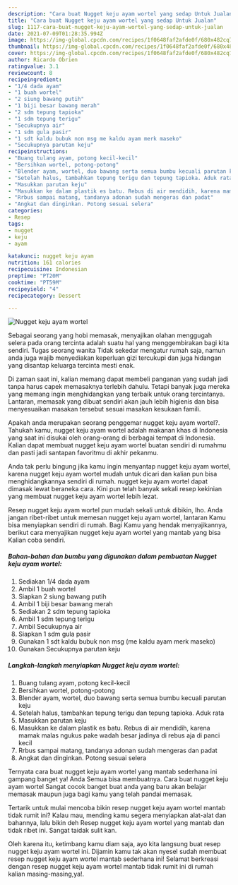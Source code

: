 ```yaml
---
description: "Cara buat Nugget keju ayam wortel yang sedap Untuk Jualan"
title: "Cara buat Nugget keju ayam wortel yang sedap Untuk Jualan"
slug: 1117-cara-buat-nugget-keju-ayam-wortel-yang-sedap-untuk-jualan
date: 2021-07-09T01:28:35.994Z
image: https://img-global.cpcdn.com/recipes/1f0648faf2afde0f/680x482cq70/nugget-keju-ayam-wortel-foto-resep-utama.jpg
thumbnail: https://img-global.cpcdn.com/recipes/1f0648faf2afde0f/680x482cq70/nugget-keju-ayam-wortel-foto-resep-utama.jpg
cover: https://img-global.cpcdn.com/recipes/1f0648faf2afde0f/680x482cq70/nugget-keju-ayam-wortel-foto-resep-utama.jpg
author: Ricardo Obrien
ratingvalue: 3.1
reviewcount: 8
recipeingredient:
- "1/4 dada ayam"
- "1 buah wortel"
- "2 siung bawang putih"
- "1 biji besar bawang merah"
- "2 sdm tepung tapioka"
- "1 sdm tepung terigu"
- "Secukupnya air"
- "1 sdm gula pasir"
- "1 sdt kaldu bubuk non msg me kaldu ayam merk maseko"
- "Secukupnya parutan keju"
recipeinstructions:
- "Buang tulang ayam, potong kecil-kecil"
- "Bersihkan wortel, potong-potong"
- "Blender ayam, wortel, duo bawang serta semua bumbu kecuali parutan keju"
- "Setelah halus, tambahkan tepung terigu dan tepung tapioka. Aduk rata"
- "Masukkan parutan keju"
- "Masukkan ke dalam plastik es batu. Rebus di air mendidih, karena mamak malas ngukus pake wadah besar jadinya di rebus aja di panci kecil"
- "Rrbus sampai matang, tandanya adonan sudah mengeras dan padat"
- "Angkat dan dinginkan. Potong sesuai selera"
categories:
- Resep
tags:
- nugget
- keju
- ayam

katakunci: nugget keju ayam 
nutrition: 161 calories
recipecuisine: Indonesian
preptime: "PT20M"
cooktime: "PT59M"
recipeyield: "4"
recipecategory: Dessert

---
```



![Nugget keju ayam wortel](https://img-global.cpcdn.com/recipes/1f0648faf2afde0f/680x482cq70/nugget-keju-ayam-wortel-foto-resep-utama.jpg)

Sebagai seorang yang hobi memasak, menyajikan olahan menggugah selera pada orang tercinta adalah suatu hal yang menggembirakan bagi kita sendiri. Tugas seorang  wanita Tidak sekedar mengatur rumah saja, namun anda juga wajib menyediakan keperluan gizi tercukupi dan juga hidangan yang disantap keluarga tercinta mesti enak.

Di zaman  saat ini, kalian memang dapat membeli panganan yang sudah jadi tanpa harus capek memasaknya terlebih dahulu. Tetapi banyak juga mereka yang memang ingin menghidangkan yang terbaik untuk orang tercintanya. Lantaran, memasak yang dibuat sendiri akan jauh lebih higienis dan bisa menyesuaikan masakan tersebut sesuai masakan kesukaan famili. 



Apakah anda merupakan seorang penggemar nugget keju ayam wortel?. Tahukah kamu, nugget keju ayam wortel adalah makanan khas di Indonesia yang saat ini disukai oleh orang-orang di berbagai tempat di Indonesia. Kalian dapat membuat nugget keju ayam wortel buatan sendiri di rumahmu dan pasti jadi santapan favoritmu di akhir pekanmu.

Anda tak perlu bingung jika kamu ingin menyantap nugget keju ayam wortel, karena nugget keju ayam wortel mudah untuk dicari dan kalian pun bisa menghidangkannya sendiri di rumah. nugget keju ayam wortel dapat dimasak lewat beraneka cara. Kini pun telah banyak sekali resep kekinian yang membuat nugget keju ayam wortel lebih lezat.

Resep nugget keju ayam wortel pun mudah sekali untuk dibikin, lho. Anda jangan ribet-ribet untuk memesan nugget keju ayam wortel, lantaran Kamu bisa menyiapkan sendiri di rumah. Bagi Kamu yang hendak menyajikannya, berikut cara menyajikan nugget keju ayam wortel yang mantab yang bisa Kalian coba sendiri.

<!--inarticleads1-->

##### Bahan-bahan dan bumbu yang digunakan dalam pembuatan Nugget keju ayam wortel:

1. Sediakan 1/4 dada ayam
1. Ambil 1 buah wortel
1. Siapkan 2 siung bawang putih
1. Ambil 1 biji besar bawang merah
1. Sediakan 2 sdm tepung tapioka
1. Ambil 1 sdm tepung terigu
1. Ambil Secukupnya air
1. Siapkan 1 sdm gula pasir
1. Gunakan 1 sdt kaldu bubuk non msg (me kaldu ayam merk maseko)
1. Gunakan Secukupnya parutan keju




<!--inarticleads2-->

##### Langkah-langkah menyiapkan Nugget keju ayam wortel:

1. Buang tulang ayam, potong kecil-kecil
1. Bersihkan wortel, potong-potong
1. Blender ayam, wortel, duo bawang serta semua bumbu kecuali parutan keju
1. Setelah halus, tambahkan tepung terigu dan tepung tapioka. Aduk rata
1. Masukkan parutan keju
1. Masukkan ke dalam plastik es batu. Rebus di air mendidih, karena mamak malas ngukus pake wadah besar jadinya di rebus aja di panci kecil
1. Rrbus sampai matang, tandanya adonan sudah mengeras dan padat
1. Angkat dan dinginkan. Potong sesuai selera




Ternyata cara buat nugget keju ayam wortel yang mantab sederhana ini gampang banget ya! Anda Semua bisa membuatnya. Cara buat nugget keju ayam wortel Sangat cocok banget buat anda yang baru akan belajar memasak maupun juga bagi kamu yang telah pandai memasak.

Tertarik untuk mulai mencoba bikin resep nugget keju ayam wortel mantab tidak rumit ini? Kalau mau, mending kamu segera menyiapkan alat-alat dan bahannya, lalu bikin deh Resep nugget keju ayam wortel yang mantab dan tidak ribet ini. Sangat taidak sulit kan. 

Oleh karena itu, ketimbang kamu diam saja, ayo kita langsung buat resep nugget keju ayam wortel ini. Dijamin kamu tak akan nyesel sudah membuat resep nugget keju ayam wortel mantab sederhana ini! Selamat berkreasi dengan resep nugget keju ayam wortel mantab tidak rumit ini di rumah kalian masing-masing,ya!.


